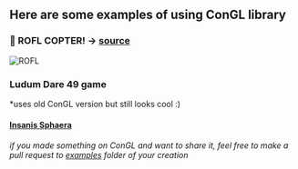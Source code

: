 ## Here are some examples of using ConGL library

### 🚁 ROFL COPTER! -> [source](examples/roflcopter.cpp)

![ROFL](https://media.giphy.com/media/Z2evz9EtrznkvfqmBN/giphy.gif)

### Ludum Dare 49 game 
*uses old ConGL version but still looks cool :)

#### [Insanis Sphaera](https://github.com/bulbaME/insanis-sphaera)


###### if you made something on ConGL and want to share it, feel free to make a pull request to [examples](examples) folder of your creation